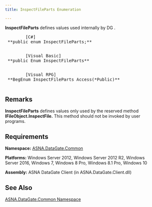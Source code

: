 ```yaml
---
title: InspectFileParts Enumeration

---
```


<span> **InspectFileParts** </span> defines values used internally by DG . 
<pre class="prettyprint">
        <span class="lang">[C#]</span>
 **public enum InspectFileParts;** 
      </pre>
<pre class="prettyprint">
        <span class="lang">[Visual Basic] </span>
 **public Enum InspectFileParts** 
      </pre>
<pre class="prettyprint">
        <span class="lang">[Visual RPG]</span>
 **BegEnum InspectFileParts Access(*Public)** 
      </pre>

## Remarks

**InspectFileParts** defines values only used by the reserved method **IFileObject.InspectFile.** This method should not be invoked by user programs. 
## Requirements

**Namespace:** [ASNA.DataGate.Common](datagate-common-namespace.html) 

**Platforms:** Windows Server 2012, Windows Server 2012 R2, Windows Server 2016, Windows 7, Windows 8 Pro, Windows 8.1 Pro, Windows 10

**Assembly:** ASNA DataGate Client (in ASNA.DataGate.Client.dll)
## See Also


[ASNA.DataGate.Common Namespace](datagate-common-namespace.html)

